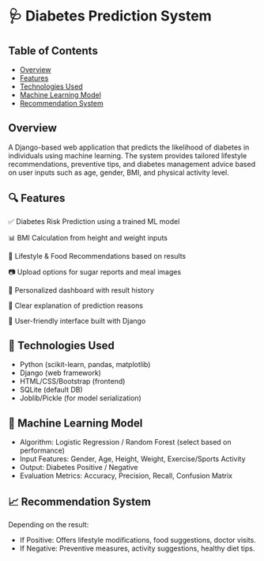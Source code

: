 # 🩺 Diabetes Prediction System

## Table of Contents
- [Overview](#overview)
- [Features](#🔍features)
- [Technologies Used](#🧪technologies-used)
- [Machine Learning Model](#🧠machine-learning-model)
- [Recommendation System](#📈recommendation-system)

## Overview
A Django-based web application that predicts the likelihood of diabetes in individuals using machine learning. The system provides tailored lifestyle recommendations, preventive tips, and diabetes management advice based on user inputs such as age, gender, BMI, and physical activity level.

## 🔍 Features

✅ Diabetes Risk Prediction using a trained ML model

📊 BMI Calculation from height and weight inputs

🍎 Lifestyle & Food Recommendations based on results

📷 Upload options for sugar reports and meal images

📁 Personalized dashboard with result history

💬 Clear explanation of prediction reasons

🔐 User-friendly interface built with Django


## 🧪 Technologies Used
- Python (scikit-learn, pandas, matplotlib)
- Django (web framework)
- HTML/CSS/Bootstrap (frontend)
- SQLite (default DB)
- Joblib/Pickle (for model serialization)

## 🧠 Machine Learning Model
- Algorithm: Logistic Regression / Random Forest (select based on performance)
- Input Features: Gender, Age, Height, Weight, Exercise/Sports Activity
- Output: Diabetes Positive / Negative
- Evaluation Metrics: Accuracy, Precision, Recall, Confusion Matrix

## 📈 Recommendation System
Depending on the result:
- If Positive: Offers lifestyle modifications, food suggestions, doctor visits.
- If Negative: Preventive measures, activity suggestions, healthy diet tips.

